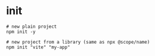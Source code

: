 # init

```shell
# new plain project
npm init -y

# new project from a library (same as npx @scope/name)
npm init "vite" "my-app"
```
